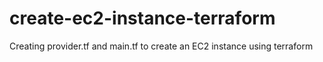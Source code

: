 # create-ec2-instance-terraform
Creating provider.tf and main.tf to create an EC2 instance using terraform
